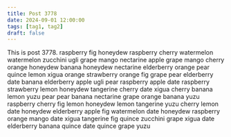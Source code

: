 ```yaml
---
title: Post 3778
date: 2024-09-01 12:00:00
tags: [tag1, tag2]
draft: false
---
```

This is post 3778.
raspberry
fig
honeydew
raspberry
cherry
watermelon
watermelon
zucchini
ugli
grape
mango
nectarine
apple
grape
mango
cherry
orange
honeydew
banana
honeydew
nectarine
elderberry
orange
pear
quince
lemon
xigua
orange
strawberry
orange
fig
grape
pear
elderberry
date
banana
elderberry
apple
ugli
pear
raspberry
apple
date
raspberry
strawberry
lemon
honeydew
tangerine
cherry
date
xigua
cherry
banana
lemon
yuzu
pear
pear
banana
nectarine
grape
orange
banana
yuzu
raspberry
cherry
fig
lemon
honeydew
lemon
tangerine
yuzu
cherry
lemon
date
honeydew
elderberry
apple
fig
watermelon
date
honeydew
raspberry
orange
mango
date
xigua
tangerine
fig
quince
zucchini
grape
xigua
date
elderberry
banana
quince
date
quince
grape
yuzu
